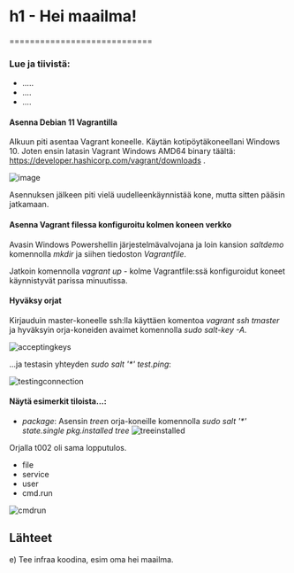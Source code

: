 # h1 - Hei maailma!
============================
### Lue ja tiivistä:
- .....
- ....
- ....

#### Asenna Debian 11 Vagrantilla
Alkuun piti asentaa Vagrant koneelle. Käytän kotipöytäkoneellani Windows 10. Joten ensin latasin Vagrant Windows AMD64 binary täältä: https://developer.hashicorp.com/vagrant/downloads .

![image](https://user-images.githubusercontent.com/78509164/229228996-33fff4ef-3a2b-4847-8665-30fcd71c8d37.png)

Asennuksen jälkeen piti vielä uudelleenkäynnistää kone, mutta sitten pääsin jatkamaan.

#### Asenna Vagrant filessa konfiguroitu kolmen koneen verkko
Avasin Windows Powershellin järjestelmävalvojana ja loin kansion <i>saltdemo</i> komennolla <i>mkdir</i> ja siihen tiedoston <i>Vagrantfile</i>. 

Jatkoin komennolla <i>vagrant up</i> - kolme Vagrantfile:ssä konfiguroidut koneet käynnistyvät parissa minuutissa.

#### Hyväksy orjat
Kirjauduin master-koneelle ssh:lla käyttäen komentoa <i>vagrant ssh tmaster</i> ja hyväksyin orja-koneiden avaimet komennolla <i>sudo salt-key -A</i>.

![acceptingkeys](https://user-images.githubusercontent.com/78509164/229236213-746a1a49-50c1-4575-bb44-f96950cc8da0.png)

...ja testasin yhteyden <i>sudo salt '*' test.ping</i>:

![testingconnection](https://user-images.githubusercontent.com/78509164/229236893-805994df-e3ed-4e29-9895-e263f50724aa.png)

#### Näytä esimerkit tiloista...:
- <i>package</i>:
Asensin <i>tree</i>n orja-koneille komennolla <i>sudo salt '*' state.single pkg.installed tree</i>
![treeinstalled](https://user-images.githubusercontent.com/78509164/229240063-b0b975aa-9c66-4b50-8f4b-c3f8763ee935.png)

Orjalla t002 oli sama lopputulos.

- file
- service
- user
- cmd.run

![cmdrun](https://user-images.githubusercontent.com/78509164/229240818-542aab2e-a65d-4458-9f2d-e24668bf7bc4.png)




## Lähteet

e) Tee infraa koodina, esim oma hei maailma.
